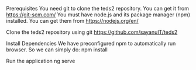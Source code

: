 Prerequisites
You need git to clone the teds2 repository.
You can get it from https://git-scm.com/
You must have node.js and its package manager (npm) installed.
You can get them from https://nodejs.org/en/


Clone the teds2 repository using git
https://github.com/sayanuIT/teds2


Install Dependencies
We have preconfigured npm to automatically run browser. So we can simply do:
npm install


Run the application
ng serve





